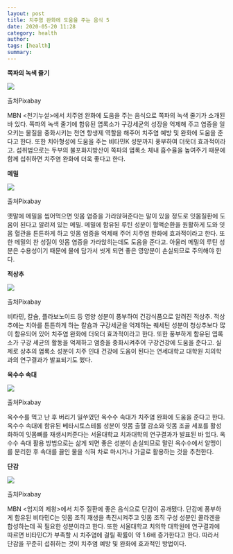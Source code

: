 ```yaml
---
layout: post
title: 치주염 완화에 도움을 주는 음식 5
date: 2020-05-20 11:28
category: health
author: 
tags: [health]
summary: 
---
```



**쪽파의 녹색 줄기**

![](https://img1.daumcdn.net/thumb/R720x0/?fname=https%3A%2F%2Ft1.daumcdn.net%2Fliveboard%2Finterstella-story%2F31e6b4a12b7844fa90284115145df070.JPG)

출처Pixabay

MBN <천기누설>에서 치주염 완화에 도움을 주는 음식으로 쪽파의 녹색 줄기가 소개된 바 있다. 쪽파의 녹색 줄기에 함유된 엽록소가 구강세균의 성장을 억제해 주고 염증을 일으키는 물질을 중화시키는 천연 항생제 역할을 해주어 치주염 예방 및 완화에 도움을 준다고 한다. 또한 치아형성에 도움을 주는 비타민K 성분까지 풍부하여 더욱더 효과적이라고. 섭취법으로는 두부의 불포화지방산이 쪽파의 엽록소 체내 흡수율을 높여주기 때문에 함께 섭취하면 치주염 완화에 더욱 좋다고 한다.

**메밀**

![](https://img1.daumcdn.net/thumb/R720x0/?fname=https%3A%2F%2Ft1.daumcdn.net%2Fliveboard%2Finterstella-story%2F34b1bfdc18754267801c4555b0ce23db.JPG)

출처Pixabay

옛말에 메밀을 씹어먹으면 잇몸 염증을 가라앉혀준다는 말이 있을 정도로 잇몸질환에 도움이 된다고 알려져 있는 메밀. 메밀에 함유된 루틴 성분이 혈액순환을 원활하게 도와 잇몸 혈관을 튼튼하게 하고 잇몸 염증을 억제해 주어 치주염 완화에 효과적이라고 한다. 또한 메밀의 찬 성질이 잇몸 염증을 가라앉히는데도 도움을 준다고. 아울러 메밀의 루틴 성분은 수용성이기 때문에 물에 담가서 씻게 되면 좋은 영양분이 손실되므로 주의해야 한다.

**적상추**

![](https://img1.daumcdn.net/thumb/R720x0/?fname=https%3A%2F%2Ft1.daumcdn.net%2Fliveboard%2Finterstella-story%2F7ce036edfacf4cac8c94a21b3685fe2d.JPG)

출처Pixabay

비타민, 칼슘, 플라보노이드 등 영양 성분이 풍부하여 건강식품으로 알려진 적상추. 적상추에는 치아를 튼튼하게 하는 칼슘과 구강세균을 억제하는 퀘세틴 성분이 청상추보다 많이 함유되어 있어 치주염 완화에 더욱더 효과적이라고 한다. 또한 풍부하게 함유된 엽록소가 구강 세균의 활동을 억제하고 염증을 중화시켜주어 구강건강에 도움을 준다고. 실제로 상추의 엽록소 성분이 치주 인대 건강에 도움이 된다는 연세대학교 대학원 치의학과의 연구결과가 발표되기도 했다.

**옥수수 속대**

![](https://img1.daumcdn.net/thumb/R720x0/?fname=https%3A%2F%2Ft1.daumcdn.net%2Fliveboard%2Finterstella-story%2F38b096e3d6e9484bb807fa855e292476.JPG)

출처Pixabay

옥수수를 먹고 난 후 버리기 일쑤였던 옥수수 속대가 치주염 완화에 도움을 준다고 한다. 옥수수 속대에 함유된 베타시토스테롤 성분이 잇몸 출혈 감소와 잇몸 조골 세포를 활성화하여 잇몸뼈를 재생시켜준다는 서울대학교 치과대학의 연구결과가 발표된 바 있다. 옥수수 속대 활용 방법으로는 삶게 되면 좋은 성분이 손실되므로 말린 옥수수에서 알맹이를 분리한 후 속대를 끓인 물을 식혀 차로 마시거나 가글로 활용하는 것을 추천한다.

**단감**

![](https://img1.daumcdn.net/thumb/R720x0/?fname=https%3A%2F%2Ft1.daumcdn.net%2Fliveboard%2Finterstella-story%2F134ba1694a2541c49f00bad0420c215a.JPG)

출처Pixabay

MBN <엄지의 제왕>에서 치주 질환에 좋은 음식으로 단감이 공개됐다. 단감에 풍부하게 함유된 비타민C는 잇몸 조직 재생을 촉진시켜주고 잇몸 조직 구성 성분인 콜라겐을 합성하는데 꼭 필요한 성분이라고 한다. 또한 서울대학교 치의학 대학원에 연구결과에 따르면 비타민C가 부족할 시 치주염에 걸릴 확률이 약 1.6배 증가한다고 한다. 따라서 단감을 꾸준히 섭취하는 것이 치주염 예방 및 완화에 효과적인 방법이다.